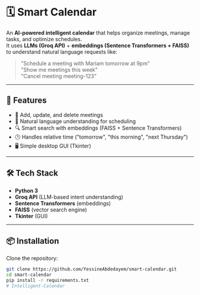 
# 🗓️ Smart Calendar

An **AI-powered intelligent calendar** that helps organize meetings, manage tasks, and optimize schedules.  
It uses **LLMs (Groq API)** + **embeddings (Sentence Transformers + FAISS)** to understand natural language requests like:

> "Schedule a meeting with Mariam tomorrow at 9pm"  
> "Show me meetings this week"  
> "Cancel meeting meeting-123"

---

## 🚀 Features
- 📅 Add, update, and delete meetings
- 🤖 Natural language understanding for scheduling
- 🔍 Smart search with embeddings (FAISS + Sentence Transformers)
- 🕒 Handles relative time ("tomorrow", "this morning", "next Thursday")
- 🖥️ Simple desktop GUI (Tkinter)

---

## 🛠️ Tech Stack
- **Python 3**
- **Groq API** (LLM-based intent understanding)
- **Sentence Transformers** (embeddings)
- **FAISS** (vector search engine)
- **Tkinter** (GUI)

---

## 📦 Installation

Clone the repository:
```bash
git clone https://github.com/YessineAbdedayem/smart-calendar.git
cd smart-calendar
pip install -r requirements.txt
#   I n t e l l i g e n t - C a l e n d a r  
 